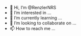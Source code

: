 - 👋 Hi, I’m @RenzlerNRS
- 👀 I’m interested in ...
- 🌱 I’m currently learning ...
- 💞️ I’m looking to collaborate on ...
- 📫 How to reach me ...

<!---
RenzlerNRS/RenzlerNRS is a ✨ special ✨ repository because its `README.md` (this file) appears on your GitHub profile.
You can click the Preview link to take a look at your changes.
--->
